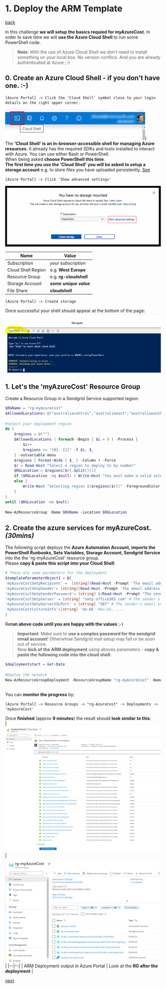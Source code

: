 # 1. Deploy the ARM Template

[back](../../README.md)

In this challenge **we will setup the basics requied for myAzureCost.** In order to save time we will **use the Azure Cloud Shell** to run some PowerShell code.  
> **Note**: With the use of Azure Cloud Shell we don't need to install something on your local box. No version conflics. And you are already authenticated at Azure ;-)

## 0. Create an Azure Cloud Shell - if you don't have one. :-)
```
[Azure Portal] -> Click the 'Cloud Shell' symbol close to your login details on the right upper corner.
```  
![Cloud Shell](CloudShell.png))  
The **'Cloud Shell' is an in-browser-accessible shell for managing Azure resources**. It already has the required SDKs and tools installed to interact with Azure. You can use either Bash or PowerShell.  
When being asked **choose PowerShell this time**.  
**The first time you use the 'Cloud Shell' you will be asked to setup a storage account** e.g. to store files you have uploaded persistently. [See](https://docs.microsoft.com/en-us/azure/cloud-shell/persisting-shell-storage)  

```
[Azure Portal] -> Click 'Show advanced settings'
```  
![Cloud Shell Storage Account Setup](CloudShell1.png)  

| Name | Value |
|---|---|
| Subscription  |  _your subscription_ |
| Cloud Shell Region  |  e.g. **West Europe** |   
| Resource Group  |  e.g. **rg-cloudshell** |   
| Storage Account  |  **_some unique value_** |   
| File Share  |  **cloudshell**|   

```
[Azure Portal] -> Create storage
```  
Once successful your shell should appear at the bottom of the page:  
![Cloud Shell in the Azure portal](CloudShell2.png)

## 1. Let's the 'myAzureCost' Resource Group
Create a Resource Group in a Sendgrid Service supported region.  
```PowerShell
$RGName = "rg-myAzureCost"
$AllowedLocations= @("australiacentral","australiaeast","australiasoutheast","brazilsouth","canadacentral","centralindia","centralus","eastasia","eastus","eastus2","francecentral","japaneast","koreacentral","northcentralus","northeurope","southafricanorth","southcentralus","southeastasia","uksouth","westcentralus","westeurope","westus","westus2")

#select your deployment region
do {
    $regions = @("")
    $AllowedLocations | foreach -Begin { $i = 0 } -Process {
        $i++
        $regions += "{0}. {1}" -f $i, $_
    } -outvariable menu
    $regions | Format-Wide { $_ } -Column 4 -Force
    $r = Read-Host "Select a region to deploy to by number"
    $RGLocation = $regions[$r].Split()[1]
    if ($RGLocation -eq $null) { Write-Host "You must make a valid selection" -ForegroundColor Red }
    else {
        Write-Host "Selecting region $($regions[$r])" -ForegroundColor Green
    }
}
until ($RGLocation -ne $null)

New-AzResourceGroup -Name $RGName -Location $RGLocation

```  

## 2. Create the azure services for myAzureCost. _(30mins)_
The following script deploys the **Azure Automation Account, imports the PowerShell Runbooks, Sets Variables, Storage Account, Sendgrid Service** into the the 'rg-myAzureCost' resource group.  
Please **copy & paste this script into your Cloud Shell**:  


```PowerShell
# These are some parameters for the deployment
$templateParameterObject1 = @{
'myAzureCostSmtpRecipient' =  [string](Read-Host -Prompt 'The email address of the recipient')  # The email recipient
'myAzureCostSmtpSender'= [string](Read-Host -Prompt 'The email address of the sender')
'myAzureCostSmtpSenderPassword'= [string] $(Read-Host -Prompt "The sender's email password" -AsSecureString)
'myAzureCostSmtpServer' = [string] "smtp.office365.com" # The sender s email server
'myAzureCostSmtpServerSSLPort' = [string] "587" # The sender's email server SSL Port
'myAzureCostCultureInfo'=[string] 'de-DE' #en-US, ....
}  

```
Re**run above code until you are happy with the values** ;-) 
> **Important**: Make sure to **use a complex password for the sendgrid email account**! Otherwhise Sendgrid mail setup may fail or be soon out of service.  
Now **kick of the ARM deployment** using aboves parameters - **copy & paste the following code into the cloud shell**:  
  
```PowerShell
$deploymentstart = Get-Date

#Deploy the network
New-AzResourceGroupDeployment -ResourceGroupName "rg-myAzureCost" -Name 'myAzureCost' -Mode Incremental -TemplateUri 'https://raw.githubusercontent.com/bfrankMS/myAzureCost/master/SetupArtefacts/ARM_DailyConsumptionMailer.json' -TemplateParameterObject $templateParameterObject1
  
```  
  
You can **monitor the progress** by:  
```
[Azure Portal] -> Resource Groups -> "rg-AzureCost" -> Deployments -> 'myAzureCost'
```  
Once **finished** (approx **9 minutes**) the result should **look similar to this**:  
| ![finished myAzureCost deployment](myAzureCostDeployment.PNG) |  ![RG after deployment](RGAfterDeployment.PNG) |
|--|--|
| ARM Deployment output in Azure Portal | Look at the **RG after the deployment** |

[next](../CreateAzureRunAsAccount/README.md)